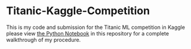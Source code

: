 # Titanic-Kaggle-Competition

This is my code and submission for the Titanic ML competition in Kaggle please view [the Python Notebook](https://github.com/upadhyan/Titanic-Kaggle-Competition/blob/main/titanic_competition_submission.ipynb) in this repository for a complete walkthrough of my procedure.
